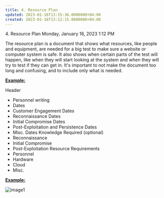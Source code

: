 ```yaml
---
title: 4. Resource Plan
updated: 2023-01-16T13:15:36.0000000+04:00
created: 2023-01-16T13:12:15.0000000+04:00
---
```


4\. Resource Plan
Monday, January 16, 2023
1:12 PM

The resource plan is a document that shows what resources, like people and equipment, are needed for a big test to make sure a website or computer system is safe. It also shows when certain parts of the test will happen, like when they will start looking at the system and when they will try to test if they can get in. It's important to not make the document too long and confusing, and to include only what is needed.

**<u>Example:</u>**

Header
- Personnel writing
- Dates
- Customer
Engagement Dates
- Reconnaissance Dates
- Initial Compromise Dates
- Post-Exploitation and Persistence Dates
- Misc. Dates
Knowledge Required (optional)
- Reconnaissance
- Initial Compromise
- Post-Exploitation
Resource Requirements
- Personnel
- Hardware
- Cloud
- Misc.

**<u>Example:</u>**

![image1](image1-197.png)

